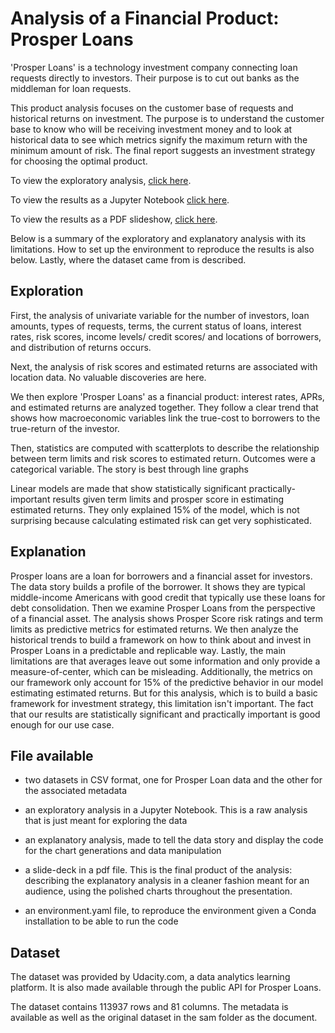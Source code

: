# Analysis of a Financial Product: Prosper Loans

'Prosper Loans' is a technology investment company connecting loan requests directly to investors. Their purpose is to cut out banks as the middleman for loan requests. 

This product analysis focuses on the customer base of requests and historical returns on investment. The purpose is to understand the customer base to know who will be receiving investment money and to look at historical data to see which metrics signify the maximum return with the minimum amount of risk. The final report suggests an investment strategy for choosing the optimal product.

To view the exploratory analysis, [click here](https://nbviewer.jupyter.org/github/Shane-Lester100/Analysis-of-a-Financial-Product-Prosper-Loans/blob/master/Exploratory%20Analysis%20-%20Loans.ipynb).

To view the results as a Jupyter Notebook [click here](https://nbviewer.jupyter.org/github/Shane-Lester100/Analysis-of-a-Financial-Product-Prosper-Loans/blob/master/Explanatory%20Analysis%20Prosper%20Loans.ipynb).

To view the results as a PDF slideshow, [click here](https://github.com/Shane-Lester100/Analysis-of-a-Financial-Product-Prosper-Loans/blob/master/Prosper%20Loans_%20A%20New%20and%20Exciting%20Investment%20Option.pdf). 

Below is a summary of the exploratory and explanatory analysis with its limitations. How to set up the environment to reproduce the results is also below.  Lastly, where the dataset came from is described.


## Exploration

First, the analysis of univariate variable for the number of investors, loan amounts, types of requests, terms, the current status of loans, interest rates, risk scores, income levels/ credit scores/ and locations of borrowers, and distribution of returns occurs.

Next, the analysis of risk scores and estimated returns are associated with location data. No valuable discoveries are here.

We then explore 'Prosper Loans' as a financial product: interest rates, APRs, and estimated returns are analyzed together. They follow a clear trend that shows how macroeconomic variables link the true-cost to borrowers to the true-return of the investor.

Then, statistics are computed with scatterplots to describe the relationship between term limits and risk scores to estimated return. Outcomes were a categorical variable. The story is best through line graphs

Linear models are made that show statistically significant practically-important results given term limits and prosper score in estimating estimated returns. They only explained 15% of the model, which is not surprising because calculating estimated risk can get very sophisticated.

## Explanation
Prosper loans are a loan for borrowers and a financial asset for investors. The data story builds a profile of the borrower. It shows they are typical middle-income Americans with good credit that typically use these loans for debt consolidation.
Then we examine Prosper Loans from the perspective of a financial asset. The analysis shows Prosper Score risk ratings and term limits as predictive metrics for estimated returns. We then analyze the historical trends to build a framework on how to think about and invest in Prosper Loans in a predictable and replicable way.
Lastly, the main limitations are that averages leave out some information and only provide a measure-of-center, which can be misleading. Additionally, the metrics on our framework only account for 15% of the predictive behavior in our model estimating estimated returns. But for this analysis, which is to build a basic framework for investment strategy, this limitation isn't important. The fact that our results are statistically significant and practically important is good enough for our use case.

## File available

- two datasets in CSV format, one for Prosper Loan data and the other for the associated metadata

- an exploratory analysis in a Jupyter Notebook. This is a raw analysis that is just meant for exploring the data

- an explanatory analysis, made to tell the data story and display the code for the chart generations and data manipulation

- a slide-deck in a pdf file. This is the final product of the analysis: describing the explanatory analysis in a cleaner fashion meant for an audience, using the polished charts throughout the presentation.

- an environment.yaml file, to reproduce the environment given a Conda installation to be able to run the code

## Dataset

The dataset was provided by Udacity.com, a data analytics learning platform. It is also made available through the public API for Prosper Loans.

The dataset contains 113937 rows and 81 columns. The metadata is available as well as the original dataset in the sam folder as the document.
